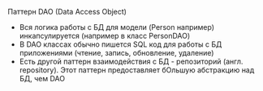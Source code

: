 Паттерн DAO (Data Access Object)

* Вся  логика работы с БД для модели (Person например) инкапсулируется (например в класс PersonDAO)
* В DAO классах обычно пишется SQL код для работы с БД приложениями (чтение, запись, обновление, удаление)
* Есть другой паттерн взаимодействия с БД - репозиторий (англ. repository). Этот паттерн предоставляет бОльшую абстракцию над БД, чем DAO

